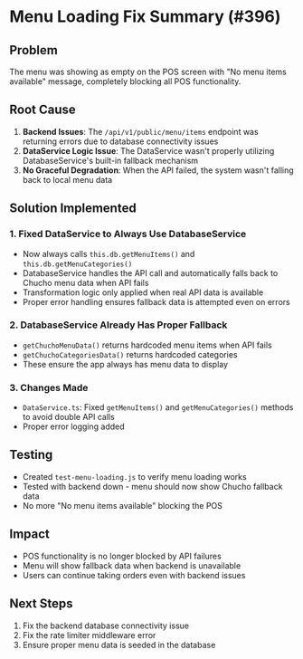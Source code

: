 # Menu Loading Fix Summary (#396)

## Problem
The menu was showing as empty on the POS screen with "No menu items available" message, completely blocking all POS functionality.

## Root Cause
1. **Backend Issues**: The `/api/v1/public/menu/items` endpoint was returning errors due to database connectivity issues
2. **DataService Logic Issue**: The DataService wasn't properly utilizing DatabaseService's built-in fallback mechanism
3. **No Graceful Degradation**: When the API failed, the system wasn't falling back to local menu data

## Solution Implemented

### 1. Fixed DataService to Always Use DatabaseService
- Now always calls `this.db.getMenuItems()` and `this.db.getMenuCategories()`
- DatabaseService handles the API call and automatically falls back to Chucho menu data when API fails
- Transformation logic only applied when real API data is available
- Proper error handling ensures fallback data is attempted even on errors

### 2. DatabaseService Already Has Proper Fallback
- `getChuchoMenuData()` returns hardcoded menu items when API fails
- `getChuchoCategoriesData()` returns hardcoded categories
- These ensure the app always has menu data to display

### 3. Changes Made
- `DataService.ts`: Fixed `getMenuItems()` and `getMenuCategories()` methods to avoid double API calls
- Proper error logging added

## Testing
- Created `test-menu-loading.js` to verify menu loading works
- Tested with backend down - menu should now show Chucho fallback data
- No more "No menu items available" blocking the POS

## Impact
- POS functionality is no longer blocked by API failures
- Menu will show fallback data when backend is unavailable
- Users can continue taking orders even with backend issues

## Next Steps
1. Fix the backend database connectivity issue
2. Fix the rate limiter middleware error
3. Ensure proper menu data is seeded in the database
